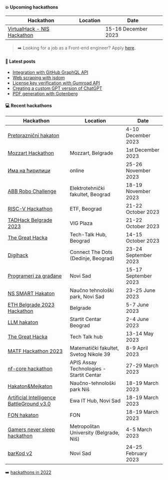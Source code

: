 #### :boom: Upcoming hackathons

| Hackathon | Location | Date |
| --------- | -------- | ---- |
| [VirtualHack - NIS Hackathon](https://brandnewengineers.rs/) |   | 15-16 December 2023 |

> :arrow_right: Looking for a job as a Front-end engineer? Apply [here](https://app.recrooit.com/jobs/61fc33a8-beb1-40d1-aa53-1524bacf2d09/frontend-engineer-m-f-d-80-100-?r=ef301682).

#### :memo: Latest posts

<!-- BLOG-POST-LIST:START -->
- [Integration with GitHub GraphQL API](https://sevic.dev/notes/github-graphql-api-nodejs/)
- [Web scraping with jsdom](https://sevic.dev/notes/scraping-jsdom/)
- [License key verification with Gumroad API](https://sevic.dev/notes/license-key-verification-gumroad-api/)
- [Creating a custom GPT version of ChatGPT](https://sevic.dev/notes/custom-gpt-chatgpt/)
- [PDF generation with Gotenberg](https://sevic.dev/notes/pdf-generation-gotenberg/)
<!-- BLOG-POST-LIST:END -->

#### :computer: Recent hackathons

| Hackathon | Location | Date |
| --------- | -------- | ---- |
| [Pretpraznični hakaton](https://www.instagram.com/p/C0bbzjxs5j5/?igshid=ODhhZWM5NmIwOQ==) |   | 4-10 December 2023 |
| [Mozzart Hackathon](https://brandnewengineers.rs/) | Mozzart, Belgrade | 1st December 2023 |
| [Има на ћирилици](https://иманаћирилици.срб/) | online | 25-26 November 2023 |
| [ABB Robo Challenge](https://brandnewengineers.rs/) | Elektrotehnički fakultet, Beograd | 18-19 November 2023 |
| [RISC-V Hackathon](https://www.veriests.com/landing_pages/veriest-risc-v-hackathon-2023/) | ETF, Beograd | 21-22 October 2023 |
| [TADHack Belgrade 2023](https://tadhack.com/2023/global/tadhack-belgrade/) | VIG Plaza | 21-22 October 2023 |
| [The Great Hacka](https://docs.google.com/forms/d/e/1FAIpQLSe7k5fyrL1HeYFGhtUIx-OjYICurs72t6vPOL-VtqUZGVydGA/viewform) | Tech-Talk Hub, Beograd | 14-15 October 2023 |
| [Digihack](https://www.fondigital.org/hackathon/) | Connect The Dots (Dedinje, Beograd) | 23-24 September 2023 |
| [Programeri za građane](https://www.programerizagradjane.vegait.rs/) | Novi Sad | 15-17 September 2023 |
| [NS SMART Hakaton](https://ntpns.rs/2023/05/24/ns-smart-hakaton-23-25-jun-2023/) | Naučno tehnološki park, Novi Sad | 23-25 June 2023 |
| [ETH Belgrade 2023 Hackathon](https://ethbelgrade.rs/#hackathon) | Belgrade | 5-7 June 2023 |
| [LLM hakaton](https://startit.rs/prijavite-se-na-prvi-llm-hakaton-u-srbiji-prijave-do-25-maja/) | Startit Centar Beograd | 2-4 June 2023 |
| [The Great Hacka](https://docs.google.com/forms/d/e/1FAIpQLSe7k5fyrL1HeYFGhtUIx-OjYICurs72t6vPOL-VtqUZGVydGA/viewform) | Tech Talk hub | 13-14 May 2023 |
| [MATF Hackathon 2023](https://sumamatf.rs/hakaton_2023) | Matematički fakultet, Svetog Nikole 39 | 8-9 April 2023 |
| [nf-core hackathon](https://nf-co.re/events/2023/hackathon-march-2023) | APIS Assay Technologies - Startit Centar	| 27-29 March 2023 |
| [Hakaton&Mejkaton](https://docs.google.com/forms/d/e/1FAIpQLSfrQXFmFrBqUOy1TwVMiLzIVDN8XLfCnBgpsaNx7kqVkD8BqA/viewform) | Naučno-tehnološki park Niš | 18-19 March 2023 |
| [Artificial Intelligence BattleGround v3.0](https://aibg.bestns.org.rs/) |  Ewa IT Hub, Novi Sad | 18-19 March 2023 |
| [FON hakaton](https://www.hakaton.fonis.rs/2023/) | FON | 18-19 March 2023 |
| [Gamers never sleep hackathon](https://www.metropolitan.ac.rs/dogadjaji/gamers-never-sleep-hackathon-powered-by-guarana-mad-head-games-na-univerzitetu-metropolitan/) | Metropolitan University (Belgrade, Niš) | 4-5 March 2023 |
| [barKod v2](https://bar-kod.rs/) | Novi Sad | 24-25 February 2023 |

:arrow_right: [hackathons in 2022](2022.md)

